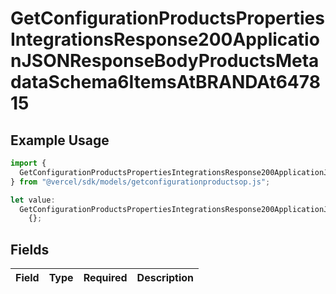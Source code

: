 # GetConfigurationProductsPropertiesIntegrationsResponse200ApplicationJSONResponseBodyProductsMetadataSchema6ItemsAtBRANDAt647815

## Example Usage

```typescript
import {
  GetConfigurationProductsPropertiesIntegrationsResponse200ApplicationJSONResponseBodyProductsMetadataSchema6ItemsAtBRANDAt647815,
} from "@vercel/sdk/models/getconfigurationproductsop.js";

let value:
  GetConfigurationProductsPropertiesIntegrationsResponse200ApplicationJSONResponseBodyProductsMetadataSchema6ItemsAtBRANDAt647815 =
    {};
```

## Fields

| Field       | Type        | Required    | Description |
| ----------- | ----------- | ----------- | ----------- |